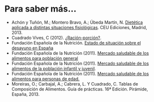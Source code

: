 # Para saber más...

*   Achón y Tuñón, M.; Montero Bravo, A.; Úbeda Martín, N. [Dietética aplicada a distintas situaciones fisiológicas](http://www.ceuediciones.es/pages/ceu-ediciones-detalle.php?i=509 "Dietética aplicada a distintas situaciones fisiológicas"). CEU Ediciones, Madrid, 2013. 
*   Cuadrado Vives, C (2012). [¿Ración-porción?](http://www.fen.org.es/index.php/firma/racion-porcion "¿Ración-porción?").
*   Fundación Española de la Nutrición. [Estado de situación sobre el desayuno en España](http://www.fen.org.es/index.php/actividades/publicacion/estado-de-situacion-sobre-el-desayuno-en-espana)
*   Fundación Española de la Nutrición (2011). [Mercado saludable de los alimentos para población general](http://www.fen.org.es/mercadoFen/mercadofen_ajus_General.html "Mercado saludable de los alimentos para la población general")  
*   Fundación Española de la Nutrición (2011). [Mercado saludable de los alimentos de la población infantil y juvenil](http://www.fen.org.es/mercadoFen/mercadofen_ajus_Joven.html "Mercado saludable de los alimentos para la población infantil y juvenil"). 
*   Fundación Española de la Nutrición (2011). [Mercado saludable de los alimentos para personas de edad.](http://www.fen.org.es/mercadoFen/mercadofen_ajus_Edad.html "Mercado saludable de los alimentos para personas de edad")[  
    ](http://www.fen.org.es/mercadoFen/mercadofen_ajus_Edad.html)
*   Moreiras, O.; Carbajal, A.; Cabrera, L. Y Cuadrado, C. Tablas de Composición de Alimentos. Guía de prácticas. 16ª Edición. Pirámide, España, 2013.